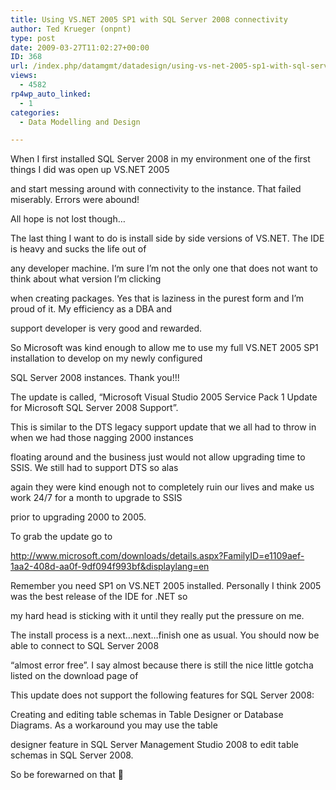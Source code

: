 ```yaml
---
title: Using VS.NET 2005 SP1 with SQL Server 2008 connectivity
author: Ted Krueger (onpnt)
type: post
date: 2009-03-27T11:02:27+00:00
ID: 368
url: /index.php/datamgmt/datadesign/using-vs-net-2005-sp1-with-sql-server-20/
views:
  - 4582
rp4wp_auto_linked:
  - 1
categories:
  - Data Modelling and Design

---
```

When I first installed SQL Server 2008 in my environment one of the first things I did was open up VS.NET 2005
  
and start messing around with connectivity to the instance. That failed miserably. Errors were abound!
  
All hope is not lost though&#8230;

The last thing I want to do is install side by side versions of VS.NET. The IDE is heavy and sucks the life out of
  
any developer machine. I&#8217;m sure I&#8217;m not the only one that does not want to think about what version I&#8217;m clicking
  
when creating packages. Yes that is laziness in the purest form and I&#8217;m proud of it. My efficiency as a DBA and
  
support developer is very good and rewarded. 

So Microsoft was kind enough to allow me to use my full VS.NET 2005 SP1 installation to develop on my newly configured
  
SQL Server 2008 instances. Thank you!!!

The update is called, &#8220;Microsoft Visual Studio 2005 Service Pack 1 Update for Microsoft SQL Server 2008 Support&#8221;.
  
This is similar to the DTS legacy support update that we all had to throw in when we had those nagging 2000 instances
  
floating around and the business just would not allow upgrading time to SSIS. We still had to support DTS so alas
  
again they were kind enough not to completely ruin our lives and make us work 24/7 for a month to upgrade to SSIS
  
prior to upgrading 2000 to 2005. 

To grab the update go to
  
http://www.microsoft.com/downloads/details.aspx?FamilyID=e1109aef-1aa2-408d-aa0f-9df094f993bf&displaylang=en

Remember you need SP1 on VS.NET 2005 installed. Personally I think 2005 was the best release of the IDE for .NET so
  
my hard head is sticking with it until they really put the pressure on me. 

The install process is a next&#8230;next&#8230;finish one as usual. You should now be able to connect to SQL Server 2008
  
&#8220;almost error free&#8221;. I say almost because there is still the nice little gotcha listed on the download page of

This update does not support the following features for SQL Server 2008:
  
Creating and editing table schemas in Table Designer or Database Diagrams. As a workaround you may use the table
  
designer feature in SQL Server Management Studio 2008 to edit table schemas in SQL Server 2008. 

So be forewarned on that 🙂